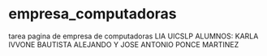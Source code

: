 # empresa_computadoras
tarea pagina de empresa de computadoras LIA UICSLP
ALUMNOS: KARLA IVVONE BAUTISTA ALEJANDO Y JOSE ANTONIO PONCE MARTINEZ 
